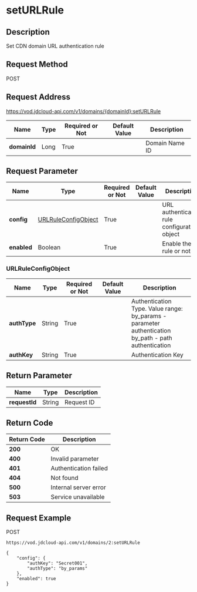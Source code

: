 # setURLRule


## Description
Set CDN domain URL authentication rule

## Request Method
POST

## Request Address
https://vod.jdcloud-api.com/v1/domains/{domainId}:setURLRule

|Name|Type|Required or Not|Default Value|Description|
|---|---|---|---|---|
|**domainId**|Long|True| |Domain Name ID|

## Request Parameter
|Name|Type|Required or Not|Default Value|Description|
|---|---|---|---|---|
|**config**|[URLRuleConfigObject](seturlrule#urlruleconfigobject)|True| |URL authentication rule configuration object|
|**enabled**|Boolean|True| |Enable the rule or not|

### <div id="urlruleconfigobject">URLRuleConfigObject</div>
|Name|Type|Required or Not|Default Value|Description|
|---|---|---|---|---|
|**authType**|String|True| |Authentication Type. Value range: <br>  by_params - parameter authentication<br>  by_path - path authentication<br>|
|**authKey**|String|True| |Authentication Key|

## Return Parameter
|Name|Type|Description|
|---|---|---|
|**requestId**|String|Request ID|


## Return Code
|Return Code|Description|
|---|---|
|**200**|OK|
|**400**|Invalid parameter|
|**401**|Authentication failed|
|**404**|Not found|
|**500**|Internal server error|
|**503**|Service unavailable|

## Request Example
POST
```
https://vod.jdcloud-api.com/v1/domains/2:setURLRule

```
```
{
    "config": {
        "authKey": "Secret001", 
        "authType": "by_params"
    }, 
    "enabled": true
}
```

